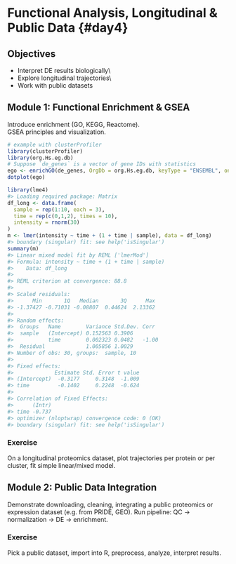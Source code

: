 # Functional Analysis, Longitudinal & Public Data {#day4}

## Objectives

-   Interpret DE results biologically\
-   Explore longitudinal trajectories\
-   Work with public datasets

## Module 1: Functional Enrichment & GSEA

Introduce enrichment (GO, KEGG, Reactome).\
GSEA principles and visualization.


``` r
# example with clusterProfiler
library(clusterProfiler)
library(org.Hs.eg.db)
# Suppose `de_genes` is a vector of gene IDs with statistics
ego <- enrichGO(de_genes, OrgDb = org.Hs.eg.db, keyType = "ENSEMBL", ont = "BP")
dotplot(ego)
```


``` r
library(lme4)
#> Loading required package: Matrix
df_long <- data.frame(
  sample = rep(1:10, each = 3),
  time = rep(c(0,1,2), times = 10),
  intensity = rnorm(30)
)
m <- lmer(intensity ~ time + (1 + time | sample), data = df_long)
#> boundary (singular) fit: see help('isSingular')
summary(m)
#> Linear mixed model fit by REML ['lmerMod']
#> Formula: intensity ~ time + (1 + time | sample)
#>    Data: df_long
#> 
#> REML criterion at convergence: 88.8
#> 
#> Scaled residuals: 
#>      Min       1Q   Median       3Q      Max 
#> -1.37427 -0.71031 -0.08807  0.44624  2.13362 
#> 
#> Random effects:
#>  Groups   Name        Variance Std.Dev. Corr 
#>  sample   (Intercept) 0.152563 0.3906        
#>           time        0.002323 0.0482   -1.00
#>  Residual             1.005856 1.0029        
#> Number of obs: 30, groups:  sample, 10
#> 
#> Fixed effects:
#>             Estimate Std. Error t value
#> (Intercept)  -0.3177     0.3148  -1.009
#> time         -0.1402     0.2248  -0.624
#> 
#> Correlation of Fixed Effects:
#>      (Intr)
#> time -0.737
#> optimizer (nloptwrap) convergence code: 0 (OK)
#> boundary (singular) fit: see help('isSingular')
```

### Exercise

On a longitudinal proteomics dataset, plot trajectories per protein or per cluster, fit simple linear/mixed model.

## Module 2: Public Data Integration

Demonstrate downloading, cleaning, integrating a public proteomics or expression dataset (e.g. from PRIDE, GEO). Run pipeline: QC → normalization → DE → enrichment.

### Exercise

Pick a public dataset, import into R, preprocess, analyze, interpret results.
